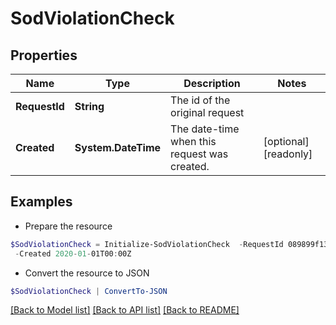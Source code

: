 # SodViolationCheck
## Properties

Name | Type | Description | Notes
------------ | ------------- | ------------- | -------------
**RequestId** | **String** | The id of the original request | 
**Created** | **System.DateTime** | The date-time when this request was created. | [optional] [readonly] 

## Examples

- Prepare the resource
```powershell
$SodViolationCheck = Initialize-SodViolationCheck  -RequestId 089899f13a8f4da7824996191587bab9 `
 -Created 2020-01-01T00:00Z
```

- Convert the resource to JSON
```powershell
$SodViolationCheck | ConvertTo-JSON
```

[[Back to Model list]](../README.md#documentation-for-models) [[Back to API list]](../README.md#documentation-for-api-endpoints) [[Back to README]](../README.md)

